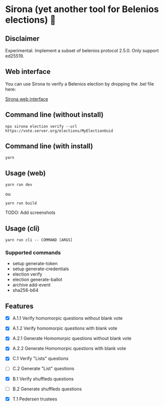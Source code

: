 # Sirona (yet another tool for Belenios elections) 🎑

## Disclaimer

Experimental. Implement a subset of belenios protocol 2.5.0. Only support ed25519.

## Web interface

You can use Sirona to verify a Belenios election by dropping the .bel file here:

[Sirona web interface](https://mjal.github.io/sirona)

## Command line (without install)

`npx sirona election verify --url https://vote.server.org/elections/MyElectionUuid`

## Command line (with install)

`yarn`

## Usage (web)

`yarn run dev`

ou

`yarn run build`

TODO: Add screenshots

## Usage (cli)

`yarn run cli -- COMMAND [ARGS]`

### Supported commands

- setup generate-token
- setup generate-credentials
- election verify
- election generate-ballot
- archive add-event
- sha256-b64

## Features

- [x] A.1.1 Verify homomorpic questions without blank vote
- [x] A.1.2 Verify homomorpic questions with blank vote

- [x] A.2.1 Generate Homomorpic questions without blank vote
- [x] A.2.2 Generate Homomorpic questions with blank vote

- [x] C.1 Verify "Lists" questions
- [ ] C.2 Generate "List" questions

- [x] B.1 Verify shuffleds questions
- [ ] B.2 Generate shuffleds questions

- [x] T.1 Pedersen trustees
